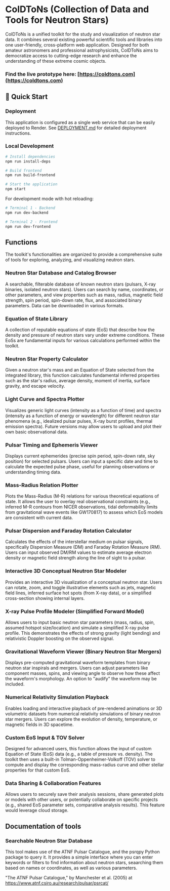 # ColDToNs (Collection of Data and Tools for Neutron Stars)
ColDToNs is a unified toolkit for the study and visualization of neutron star data. It combines several existing powerful scientific tools and libraries into one user-friendly, cross-platform web application. Designed for both amateur astronomers and professional astrophysicists, ColDToNs aims to democratize access to cutting-edge research and enhance the understanding of these extreme cosmic objects.

### Find the live prototype here: [https://coldtons.com](https://coldtons.com)

## 🚀 Quick Start

### Deployment
This application is configured as a single web service that can be easily deployed to Render. See [DEPLOYMENT.md](DEPLOYMENT.md) for detailed deployment instructions.

### Local Development
```bash
# Install dependencies
npm run install-deps

# Build frontend
npm run build-frontend

# Start the application
npm start
```

For development mode with hot reloading:
```bash
# Terminal 1 - Backend
npm run dev-backend

# Terminal 2 - Frontend
npm run dev-frontend
```
## Functions
The toolkit's functionalities are organized to provide a comprehensive suite of tools for exploring, analyzing, and visualizing neutron stars.

### Neutron Star Database and Catalog Browser
A searchable, filterable database of known neutron stars (pulsars, X-ray binaries, isolated neutron stars). Users can search by name, coordinates, or other parameters, and view properties such as mass, radius, magnetic field strength, spin period, spin-down rate, flux, and associated binary parameters. Data can be downloaded in various formats.

### Equation of State Library
A collection of reputable equations of state (EoS) that describe how the density and pressure of neutron stars vary under extreme conditions. These EoSs are fundamental inputs for various calculations performed within the toolkit.

### Neutron Star Property Calculator
Given a neutron star's mass and an Equation of State selected from the integrated library, this function calculates fundamental inferred properties such as the star's radius, average density, moment of inertia, surface gravity, and escape velocity.

### Light Curve and Spectra Plotter
Visualizes generic light curves (intensity as a function of time) and spectra (intensity as a function of energy or wavelength) for different neutron star phenomena (e.g., idealized pulsar pulses, X-ray burst profiles, thermal emission spectra). Future versions may allow users to upload and plot their own basic observational data.

### Pulsar Timing and Ephemeris Viewer
Displays current ephemerides (precise spin period, spin-down rate, sky position) for selected pulsars. Users can input a specific date and time to calculate the expected pulse phase, useful for planning observations or understanding timing data.

### Mass-Radius Relation Plotter
Plots the Mass-Radius (M-R) relations for various theoretical equations of state. It allows the user to overlay real observational constraints (e.g., inferred M-R contours from NICER observations, tidal deformability limits from gravitational wave events like GW170817) to assess which EoS models are consistent with current data.

### Pulsar Dispersion and Faraday Rotation Calculator
Calculates the effects of the interstellar medium on pulsar signals, specifically Dispersion Measure (DM) and Faraday Rotation Measure (RM). Users can input observed DM/RM values to estimate average electron density or magnetic field strength along the line of sight to a pulsar.

### Interactive 3D Conceptual Neutron Star Modeler
Provides an interactive 3D visualization of a conceptual neutron star. Users can rotate, zoom, and toggle illustrative elements such as jets, magnetic field lines, inferred surface hot spots (from X-ray data), or a simplified cross-section showing internal layers.

### X-ray Pulse Profile Modeler (Simplified Forward Model)
Allows users to input basic neutron star parameters (mass, radius, spin, assumed hotspot size/location) and simulate a simplified X-ray pulse profile. This demonstrates the effects of strong gravity (light bending) and relativistic Doppler boosting on the observed signal.

### Gravitational Waveform Viewer (Binary Neutron Star Mergers)
Displays pre-computed gravitational waveform templates from binary neutron star inspirals and mergers. Users can adjust parameters like component masses, spins, and viewing angle to observe how these affect the waveform's morphology. An option to "audify" the waveform may be included.

### Numerical Relativity Simulation Playback
Enables loading and interactive playback of pre-rendered animations or 3D volumetric datasets from numerical relativity simulations of binary neutron star mergers. Users can explore the evolution of density, temperature, or magnetic fields in 3D spacetime.

### Custom EoS Input & TOV Solver
Designed for advanced users, this function allows the input of custom Equation of State (EoS) data (e.g., a table of pressure vs. density). The toolkit then uses a built-in Tolman-Oppenheimer-Volkoff (TOV) solver to compute and display the corresponding mass-radius curve and other stellar properties for that custom EoS.

### Data Sharing & Collaboration Features
Allows users to securely save their analysis sessions, share generated plots or models with other users, or potentially collaborate on specific projects (e.g., shared EoS parameter sets, comparative analysis results). This feature would leverage cloud storage.

## Documentation of tools

### Searchable Neutron Star Database
This tool makes use of the ATNF Pulsar Catalogue, and the psrqpy Python package to query it. It provides a simple interface where you can enter keywords or filters to find information about neutron stars, seaarching them based on names or coordinates, as well as various parameters.

"The ATNF Pulsar Catalogue," by Manchester et al. (2005)  at https://www.atnf.csiro.au/research/pulsar/psrcat/